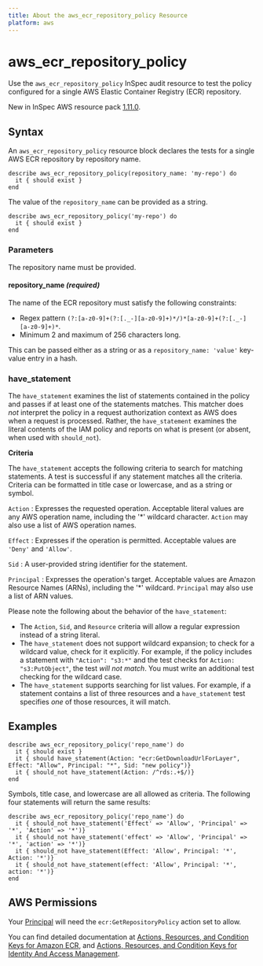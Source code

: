 ```yaml
---
title: About the aws_ecr_repository_policy Resource
platform: aws
---
```


# aws\_ecr\_repository_policy

Use the `aws_ecr_repository_policy` InSpec audit resource to test the policy configured for a single AWS Elastic Container Registry (ECR) repository.

New in InSpec AWS resource pack [1.11.0](https://github.com/inspec/inspec-aws/releases/tag/v1.11.0).

## Syntax

An `aws_ecr_repository_policy` resource block declares the tests for a single AWS ECR repository by repository name.

    describe aws_ecr_repository_policy(repository_name: 'my-repo') do
      it { should exist }
    end

The value of the `repository_name` can be provided as a string.

    describe aws_ecr_repository_policy('my-repo') do
      it { should exist }
    end

### Parameters

The repository name must be provided.

#### repository\_name _(required)_

The name of the ECR repository must satisfy the following constraints:
- Regex pattern `(?:[a-z0-9]+(?:[._-][a-z0-9]+)*/)*[a-z0-9]+(?:[._-][a-z0-9]+)*`.
- Minimum 2 and maximum of 256 characters long.

This can be passed either as a string or as a `repository_name: 'value'` key-value entry in a hash.

### have_statement

The `have_statement` examines the list of statements contained in the policy and passes if at least one of the statements matches.
This matcher does _not_ interpret the policy in a request authorization context as AWS does when a request is processed. Rather, the `have_statement` examines the literal contents of the IAM policy and reports on what is present (or absent, when used with `should_not`).

**Criteria**

The `have_statement` accepts the following criteria to search for matching statements. A test is successful if any statement matches all the criteria. Criteria can be formatted in title case or lowercase, and as a string or symbol.

`Action`
: Expresses the requested operation. Acceptable literal values are any AWS operation name, including the '\*' wildcard character.
  `Action` may also use a list of AWS operation names.

`Effect`
: Expresses if the operation is permitted. Acceptable values are `'Deny'` and `'Allow'`.

`Sid`
: A user-provided string identifier for the statement.

`Principal`
: Expresses the operation's target. Acceptable values are Amazon Resource Names (ARNs), including the '\*' wildcard.
  `Principal` may also use a list of ARN values.

Please note the following about the behavior of the `have_statement`:

- The `Action`, `Sid`, and `Resource` criteria will allow a regular expression instead of a string literal.
- The `have_statement` does not support wildcard expansion; to check for a wildcard value, check for it explicitly. For example, if the policy includes a statement with `"Action": "s3:*"` and the test checks for `Action: "s3:PutObject"`, the test _will not match_. You must write an additional test checking for the wildcard case.
- The `have_statement` supports searching for list values. For example, if a statement contains a list of three resources and a `have_statement` test specifies _one_ of those resources, it will match.

## Examples

    describe aws_ecr_repository_policy('repo_name') do
      it { should exist }
      it { should have_statement(Action: "ecr:GetDownloadUrlForLayer", Effect: "Allow", Principal: "*", Sid: "new policy")}
      it { should_not have_statement(Action: /^rds:.+$/)}
    end

Symbols, title case, and lowercase are all allowed as criteria.
The following four statements will return the same results:

    describe aws_ecr_repository_policy('repo_name') do
      it { should_not have_statement('Effect' => 'Allow', 'Principal' => '*', 'Action' => '*')}
      it { should_not have_statement('effect' => 'Allow', 'Principal' => '*', 'action' => '*')}
      it { should_not have_statement(Effect: 'Allow', Principal: '*', Action: '*')}
      it { should_not have_statement(effect: 'Allow', Principal: '*', action: '*')}
    end


## AWS Permissions

Your [Principal](https://docs.aws.amazon.com/IAM/latest/UserGuide/intro-structure.html#intro-structure-principal) will need the `ecr:GetRepositoryPolicy` action set to allow.

You can find detailed documentation at [Actions, Resources, and Condition Keys for Amazon ECR](https://docs.aws.amazon.com/AmazonECR/latest/APIReference/API_Operations.html), and [Actions, Resources, and Condition Keys for Identity And Access Management](https://docs.aws.amazon.com/IAM/latest/UserGuide/list_identityandaccessmanagement.html).
